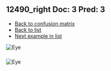 ## 12490_right Doc: 3 Pred: 3
- [Back to confusion matrix](https://github.com/juliandewit/kaggle_retinopathy/blob/master/matrix.md)
- [Back to list](https://github.com/juliandewit/kaggle_retinopathy/blob/master/lists/33/list.md)
- [Next example in list](https://github.com/juliandewit/kaggle_retinopathy/blob/master/lists/33/12/12652_right.md)

![Eye](https://retinopaty.blob.core.windows.net/size1024/12490_right_3.jpeg)

### 

![Eye]()
